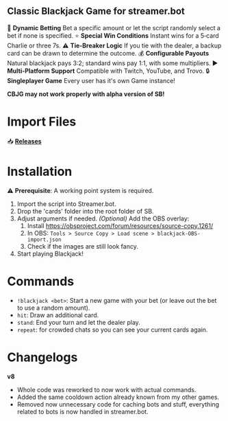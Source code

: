 ## Classic Blackjack Game for streamer.bot

:game_die: **Dynamic Betting** Bet a specific amount or let the script randomly select a bet if none is specified.
:star: **Special Win Conditions** Instant wins for a 5‑card Charlie or three 7s.
:warning: **Tie-Breaker Logic** If you tie with the dealer, a backup card can be drawn to determine the outcome.
:moneybag: **Configurable Payouts** Natural blackjack pays 3:2; standard wins pay 1:1, with some multipliers.
:arrow_forward: **Multi-Platform Support** Compatible with Twitch, YouTube, and Trovo.
:lock: **Singleplayer Game** Every user has it's own Game instance!

**CBJG may not work properly with alpha version of SB!**


# **Import Files**  
:inbox_tray: **[Releases](https://github.com/aaskjer/blackjackforSB/releases)**


# **Installation**
:warning: **Prerequisite**: A working point system is required.
1. Import the script into Streamer.bot.
2. Drop the 'cards' folder into the root folder of SB.
3. Adjust arguments if needed.
    *(Optional)* Add the OBS overlay:
    1. Install https://obsproject.com/forum/resources/source-copy.1261/
    2. In OBS: `Tools > Source Copy > Load scene > blackjack-OBS-import.json`
    3. Check if the images are still look fancy.
4. Start playing Blackjack!


# **Commands**  
- `!blackjack <bet>`: Start a new game with your bet (or leave out the bet to use a random amount).
- `hit`: Draw an additional card.
- `stand`: End your turn and let the dealer play.
- `repeat`: for crowded chats so you can see your current cards again.


# **Changelogs**

**v8**
* Whole code was reworked to now work with actual commands.
* Added the same cooldown action already known from my other games.
* Removed now unnecessary code for caching bots and stuff, everything related to bots is now handled in streamer.bot.
